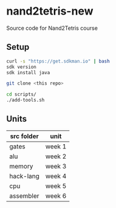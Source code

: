 # nand2tetris-new
Source code for Nand2Tetris course

## Setup

```bash
curl -s "https://get.sdkman.io" | bash
sdk version
sdk install java

git clone <this repo>

cd scripts/
./add-tools.sh
```

## Units

src folder|unit
-|-
gates|week 1
alu|week 2
memory|week 3
hack-lang|week 4
cpu|week 5
assembler|week 6
